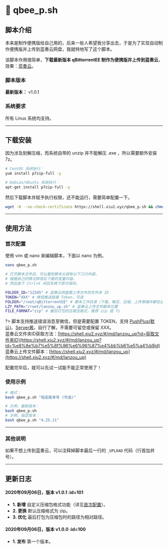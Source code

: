 # 📑 qbee_p.sh

## 脚本介绍

本来是制作便携版给自己用的，后来一些人希望我分享出去，于是为了实现自动制作便携版并上传到蓝奏云网盘，我就特地写了这个脚本。  

该脚本作用很简单，**下载最新版本 qBittorrentEE 制作为便携版并上传到蓝奏云**，效果：[蓝奏云](https://www.lanzoux.com/b073dnr7g)。  

### 脚本版本

**最新版本：** v1.0.1

### 系统要求

所有 Linux 系统均支持。

****

## 下载安装

因为涉及到解压缩，而系统自带的 unzip 并不能解压 .exe ，所以需要额外安装 7z。  

``` bash
# CentOS 系统执行：
yum install p7zip-full -y

# Debian/Ubuntu 系统执行：
apt-get install p7zip-full -y
```

然后下载脚本并赋予执行权限，还不能运行，需要简单配置一下。  

``` bash
wget -N --no-check-certificate https://shell.xiu2.xyz/qbee_p.sh && chmod +x qbee_p.sh
```

****

## 使用方法

### 首次配置

使用 vim 或 nano 来编辑脚本，下面以 nano 为例。  
``` bash
nano qbee_p.sh

# 打开脚本文件后，可以看到脚本头部有以下几行内容。
# 根据自己的情况修改后下面的变量内容。
# 然后按下 Ctrl+X 并回车两下即可保存。

FOLDER_ID="12345" # 蓝奏云网盘要上传文件的文件夹 ID
TOKEN="XXX" # 微信推送链接 Token，可选
FOLDER="/root/qBittorrentEE" # 脚本工作目录（下载、解压、压缩、上传等操作都在这个文件夹内），脚本会自动创建文件夹
LZY_PATH="/root/lanzou_up.sh" # 蓝奏云上传文件脚本位置
FILE_FORMAT="zip" # 最后打包的压缩包格式，推荐 zip 或 7z
```

?> 脚本支持推送错误消息至微信，但是需要配置 TOKEN，支持 [PushPlus(默认)](http://pushplus.hxtrip.com)、[Server酱](https://sc.ftqq.com/3.version)，自行了解，不需要可留空或保留 XXX。  
蓝奏云文件夹ID获取方法：[https://shell.xiu2.xyz/#/md/lanzou_up?id=获取文件夹ID](https://shell.xiu2.xyz/#/md/lanzou_up?id=%e8%8e%b7%e5%8f%96%e6%96%87%e4%bb%b6%e5%a4%b9id)  
蓝奏云上传文件脚本：[https://shell.xiu2.xyz/#/md/lanzou_up](https://shell.xiu2.xyz/#/md/lanzou_up)  

配置完毕后，就可以先试一试能不能正常使用了！  

### 使用示例

``` bash
# 格式：
bash qbee_p.sh "指定版本号 (可选)"

# 示例，最新版本：
bash qbee_p.sh
# 示例，指定版本：
bash qbee_p.sh "4.25.11"
```

****

### 其他说明

如果不想上传到蓝奏云，可以注释掉脚本最后一行的 `_UPLOAD` 代码（行首加井号）。  

****

## 更新日志
 
 #### 2020年09月06日，版本 v1.0.1 :id=101
 - **1. 新增** 自定义压缩包格式功能（详见[首次配置](#首次配置)）。  
 - **2. 更换** 默认压缩格式为 zip。  
 - **3. 优化** 最后打包为压缩包时的路径为相对路径。  

#### 2020年09月06日，版本 v1.0.0 :id=100
 - **1. 发布** 第一个版本。

